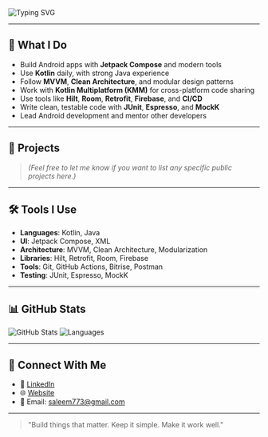 

<!--
## Hi there 👋
**SaleemuddinOfficial/SaleemuddinOfficial** is a ✨ _special_ ✨ repository because its `README.md` (this file) appears on your GitHub profile.

Here are some ideas to get you started:

- 🔭 I’m currently working on ...
- 🌱 I’m currently learning ...
- 👯 I’m looking to collaborate on ...
- 🤔 I’m looking for help with ...
- 💬 Ask me about ...
- 📫 How to reach me: ...
- 😄 Pronouns: ...
- ⚡ Fun fact: ...
-->

  <img src="https://readme-typing-svg.demolab.com/?lines=Hi,+I'm+Saleemuddin+Khan👋;Senior+Android+Developer💻;Kotlin,+Jetpack+Compose,+KMM🚀;Welcome+to+my+GitHub+👨‍💻&center=true&width=500&height=50&font=Fira+Code&pause=1000&color=38BDF8&vCenter=true" alt="Typing SVG" />

---

## 💼 What I Do

- Build Android apps with **Jetpack Compose** and modern tools
- Use **Kotlin** daily, with strong Java experience
- Follow **MVVM**, **Clean Architecture**, and modular design patterns
- Work with **Kotlin Multiplatform (KMM)** for cross-platform code sharing
- Use tools like **Hilt**, **Room**, **Retrofit**, **Firebase**, and **CI/CD**
- Write clean, testable code with **JUnit**, **Espresso**, and **MockK**
- Lead Android development and mentor other developers

---

## 🚀 Projects

> *(Feel free to let me know if you want to list any specific public projects here.)*

---

## 🛠 Tools I Use

- **Languages**: Kotlin, Java  
- **UI**: Jetpack Compose, XML  
- **Architecture**: MVVM, Clean Architecture, Modularization  
- **Libraries**: Hilt, Retrofit, Room, Firebase  
- **Tools**: Git, GitHub Actions, Bitrise, Postman  
- **Testing**: JUnit, Espresso, MockK  

---

## 📊 GitHub Stats

![GitHub Stats](https://github-readme-stats.vercel.app/api?username=SaleemuddinOfficial&show_icons=true&theme=tokyonight)
![Languages](https://github-readme-stats.vercel.app/api/top-langs/?username=SaleemuddinOfficial&layout=compact&theme=tokyonight)

---

## 🤝 Connect With Me

- 💼 [LinkedIn](https://www.linkedin.com/in/saleemuddinofficial)  
- 🌐 [Website](https://www.saleemuddin.in/)  
- 📧 Email: saleem773@gmail.com  

---

> "Build things that matter. Keep it simple. Make it work well."

